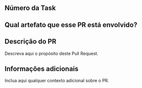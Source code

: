 ## Número da Task

## Qual artefato que esse PR está envolvido?


## Descrição do PR
Descreva aqui o propósito deste Pull Request.

## Informações adicionais
Inclua aqui qualquer contexto adicional sobre o PR.